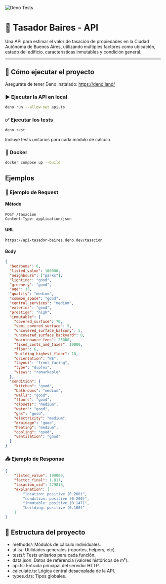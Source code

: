 ![Deno Tests](https://github.com/Dracorfs/api-tasador-baires/actions/workflows/test.yml/badge.svg)

# 🏢 Tasador Baires - API

Una API para estimar el valor de tasación de propiedades en la Ciudad Autónoma de Buenos Aires, utilizando múltiples factores como ubicación, estado del edificio, características inmutables y condición general.

---

## 🚀 Cómo ejecutar el proyecto
Asegurate de tener Deno instalado: https://deno.land/

### ▶️ Ejecutar la API en local

```bash
deno run --allow-net api.ts
```

### ✅ Ejecutar los tests
```bash
deno test
```
Incluye tests unitarios para cada módulo de cálculo.

### 🐳 Docker
```bash
docker compose up --build
```

## Ejemplos
### 📩 Ejemplo de Request
#### Método
```http
POST /tasacion
Content-Type: application/json
```
#### URL
```text
https://api-tasador-baires.deno.dev/tasacion
```
#### Body
```json
{
  "bedrooms": 0,
  "listed_value": 100000,
  "neighbours": ["parks"],
  "lighting": "good",
  "greenery": "good",
  "age": 15,
  "quality": "medium",
  "common_space": "good",
  "central_services": "medium",
  "exterior": "good",
  "prestige": "high",
  "inmutable": {
    "covered_surface": 70,
    "semi_covered_surface": 5,
    "uncovered_surface_balcony": 5,
    "uncovered_surface_backyard": 0,
    "maintenance_fees": 25000,
    "fixed_costs_and_taxes": 10000,
    "floor": 6,
    "building_highest_floor": 10,
    "orientation": "NE",
    "layout": "front_facing",
    "type": "duplex",
    "views": "remarkable"
  },
  "condition": {
    "kitchen": "good",
    "bathrooms": "medium",
    "walls": "good",
    "floors": "good",
    "closets": "medium",
    "water": "good",
    "gas": "good",
    "electricity": "medium",
    "drainage": "good",
    "heating": "medium",
    "cooling": "good",
    "ventilation": "good"
  }
}
```
### 📤 Ejemplo de Response
```json
{
    "listed_value": 100000,
    "factor_final": 1.817,
    "tasacion_usd": 279818,
    "explanation": [
        "location: positive (0.200)",
        "condition: positive (0.200)",
        "inmutable: positive (0.147)",
        "building: positive (0.100)"
    ]
}
```

## 📁 Estructura del proyecto
- methods/: Módulos de cálculo individuales.
- utils/: Utilidades generales (reportes, helpers, etc).
- tests/: Tests unitarios para cada función.
- data.json: Datos de referencia (valores históricos de m²).
- api.ts: Entrada principal del servidor HTTP.
- calculate.ts: Lógica central desacoplada de la API.
- types.d.ts: Tipos globales.